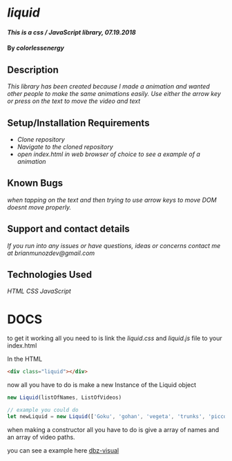 # _liquid_

#### _This is a css / JavaScript library, 07.19.2018_

#### By _**colorlessenergy**_

## Description

_This library has been created because I made a animation and wanted other people to make the same animations easily. Use either the arrow key or press on the text to move the video and text_

## Setup/Installation Requirements

* _Clone repository_
* _Navigate to the cloned repository_
* _open index.html in web browser of choice to see a example of a animation_

## Known Bugs

_when tapping on the text and then trying to use arrow keys to move DOM doesnt move properly._

## Support and contact details

_If you run into any issues or have questions, ideas or concerns contact me at brianmunozdev@gmail.com_

## Technologies Used

_HTML_
_CSS_
_JavaScript_


# DOCS

to get it working all you need to is link the _liquid.css_ and _liquid.js_ file to your index.html

In the HTML

```html
<div class="liquid"></div>
````

now all you have to do is make a new Instance of the Liquid object

```javascript
new Liquid(listOfNames, ListOfVideos)

// example you could do
let newLiquid = new Liquid(['Goku', 'gohan', 'vegeta', 'trunks', 'piccolo', 'krillen'], ['assets/goku.mp4', 'assets/gohan.mp4', 'assets/vegeta.mp4', 'assets/trunks.mp4', 'assets/piccolo.mp4', 'assets/krillen.mp4'])
````
when making a constructor all you have to do is give a array of names and an array of video paths.

you can see a example here [dbz-visual](https://colorlessenergy.github.io/liquid/)
